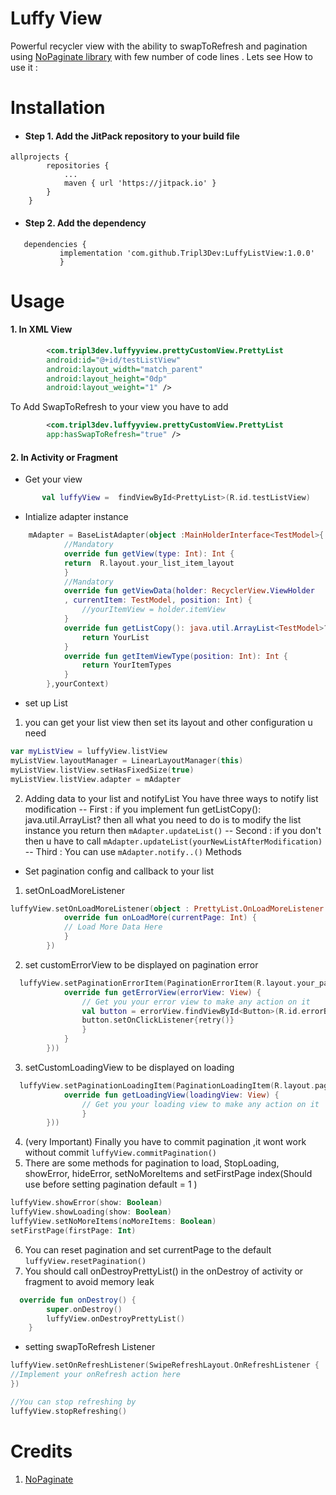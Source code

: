 # Luffy View
 Powerful recycler view  with the ability to  swapToRefresh  and  pagination using 
 [NoPaginate library](https://github.com/NoNews/NoPaginate) with few number of code lines  .   Lets see How to use it :
 
# Installation
- #### Step 1. Add the JitPack repository to your build file 
```
allprojects {
		repositories {
			...
			maven { url 'https://jitpack.io' }
		}
	}
 ```
 
- #### Step 2. Add the dependency
 ```
 	dependencies {
	        implementation 'com.github.Tripl3Dev:LuffyListView:1.0.0'
	        }
  ```
  
  
  # Usage 
 #### 1. In XML View
```xml 
        <com.tripl3dev.luffyyview.prettyCustomView.PrettyList
        android:id="@+id/testListView"
        android:layout_width="match_parent"
        android:layout_height="0dp"
        android:layout_weight="1" />
```
To Add SwapToRefresh to your view you have to add 
```xml
        <com.tripl3dev.luffyyview.prettyCustomView.PrettyList
        app:hasSwapToRefresh="true" />
```
 
 #### 2. In Activity or Fragment
- Get your view
 ```kotlin
        val luffyView =  findViewById<PrettyList>(R.id.testListView)
```
- Intialize adapter instance 
```kotlin
    mAdapter = BaseListAdapter(object :MainHolderInterface<TestModel>{
            //Mandatory
            override fun getView(type: Int): Int {
            return  R.layout.your_list_item_layout
            }
            //Mandatory
            override fun getViewData(holder: RecyclerView.ViewHolder
            , currentItem: TestModel, position: Int) {
                //yourItemView = holder.itemView
            }
            override fun getListCopy(): java.util.ArrayList<TestModel>? {
                return YourList
            }
            override fun getItemViewType(position: Int): Int {
                return YourItemTypes
            }
        },yourContext)
```
 - set up List
 1. you can get your list view then set its layout and other configuration u need
```kotlin
var myListView = luffyView.listView
myListView.layoutManager = LinearLayoutManager(this)
myListView.listView.setHasFixedSize(true)
myListView.listView.adapter = mAdapter
```
2. Adding data to your list and notifyList
You have three ways to notify list modification
-- First : if you implement fun getListCopy(): java.util.ArrayList<TestModel>? 
        then all what you need to do is to modify the list instance you return then 
        ```
            mAdapter.updateList()
        ```
-- Second : if you don't then u have to call
        ```
        mAdapter.updateList(yourNewListAfterModification)
        ```
-- Third : You can use ```mAdapter.notify..()``` Methods


 - Set pagination config and callback to your list
1. setOnLoadMoreListener
```kotlin 
luffyView.setOnLoadMoreListener(object : PrettyList.OnLoadMoreListener {
            override fun onLoadMore(currentPage: Int) {
            // Load More Data Here
            }
        })
```
2. set customErrorView to be displayed on pagination error
```kotlin
  luffyView.setPaginationErrorItem(PaginationErrorItem(R.layout.your_pagination_error_layout, object : PaginationErrorItem.PaginateErrorListener {
            override fun getErrorView(errorView: View) {
                // Get you your error view to make any action on it
                val button = errorView.findViewById<Button>(R.id.errorBut)
                button.setOnClickListener{retry()}
                }
            }
        }))
```
3. setCustomLoadingView to be displayed on loading
```kotlin
  luffyView.setPaginationLoadingItem(PaginationLoadingItem(R.layout.paginate_loading_custom_layout, object : PaginationLoadingItem.PaginateLoading {
            override fun getLoadingView(loadingView: View) {
                // Get you your loading view to make any action on it
                }
        }))
```
4. (very Important) Finally you have to commit pagination ,it wont work without commit ```luffyView.commitPagination()```
5. There are some methods for pagination to load, StopLoading, showError, hideError, setNoMoreItems  and setFirstPage index(Should use before setting pagination default = 1 )
```kotlin
luffyView.showError(show: Boolean)
luffyView.showLoading(show: Boolean) 
luffyView.setNoMoreItems(noMoreItems: Boolean)
setFirstPage(firstPage: Int)
```
6. You can reset pagination and set currentPage to the default ```luffyView.resetPagination()```
7. You should call onDestroyPrettyList()  in the onDestroy of activity or fragment to avoid memory leak
```kotlin
  override fun onDestroy() {
        super.onDestroy()
        luffyView.onDestroyPrettyList()
    }
```
- setting swapToRefresh Listener
```kotlin
luffyView.setOnRefreshListener(SwipeRefreshLayout.OnRefreshListener { 
//Implement your onRefresh action here
})

//You can stop refreshing by 
luffyView.stopRefreshing()
```



# Credits
1. [NoPaginate](https://github.com/NoNews/NoPaginate)
